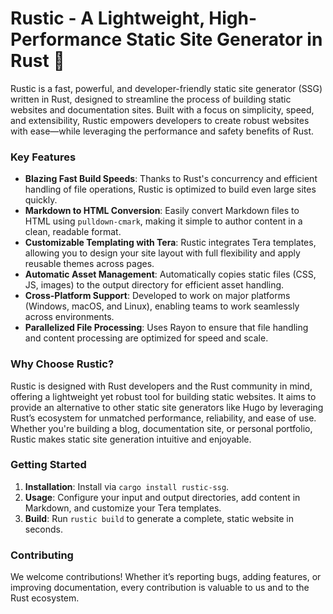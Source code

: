 # Rustic - A Lightweight, High-Performance Static Site Generator in Rust 🦀

Rustic is a fast, powerful, and developer-friendly static site generator (SSG) written in Rust, designed to streamline the process of building static websites and documentation sites. Built with a focus on simplicity, speed, and extensibility, Rustic empowers developers to create robust websites with ease—while leveraging the performance and safety benefits of Rust.

### Key Features

- **Blazing Fast Build Speeds**: Thanks to Rust's concurrency and efficient handling of file operations, Rustic is optimized to build even large sites quickly.
- **Markdown to HTML Conversion**: Easily convert Markdown files to HTML using `pulldown-cmark`, making it simple to author content in a clean, readable format.
- **Customizable Templating with Tera**: Rustic integrates Tera templates, allowing you to design your site layout with full flexibility and apply reusable themes across pages.
- **Automatic Asset Management**: Automatically copies static files (CSS, JS, images) to the output directory for efficient asset handling.
- **Cross-Platform Support**: Developed to work on major platforms (Windows, macOS, and Linux), enabling teams to work seamlessly across environments.
- **Parallelized File Processing**: Uses Rayon to ensure that file handling and content processing are optimized for speed and scale.

### Why Choose Rustic?

Rustic is designed with Rust developers and the Rust community in mind, offering a lightweight yet robust tool for building static websites. It aims to provide an alternative to other static site generators like Hugo by leveraging Rust’s ecosystem for unmatched performance, reliability, and ease of use. Whether you're building a blog, documentation site, or personal portfolio, Rustic makes static site generation intuitive and enjoyable.

### Getting Started

1. **Installation**: Install via `cargo install rustic-ssg`.
2. **Usage**: Configure your input and output directories, add content in Markdown, and customize your Tera templates.
3. **Build**: Run `rustic build` to generate a complete, static website in seconds.

### Contributing

We welcome contributions! Whether it’s reporting bugs, adding features, or improving documentation, every contribution is valuable to us and to the Rust ecosystem.
